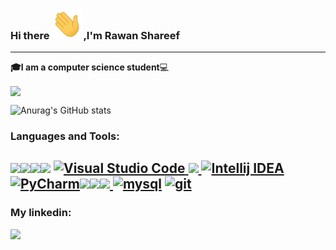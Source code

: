 
### Hi there <img src="https://raw.githubusercontent.com/ABSphreak/ABSphreak/master/gifs/Hi.gif" width="50">,I'm Rawan Shareef
-----------------------------------------------------------
**:mortar_board:I am a computer science student**:computer:

<a href="https://github.com/rawnshareef/github-readme-stats">
  <img align="center" src="https://github-readme-stats.vercel.app/api/top-langs/?username=rawanshareef&theme=bg_color&layout=compact" />
</a>


![Anurag's GitHub stats](https://github-readme-stats.vercel.app/api?username=rawanshareef&bg_color=30,e96443,904e95&title_color=fff&text_color=fff)


### Languages and Tools:
<img src="https://user-images.githubusercontent.com/57855070/98301894-33521300-1fc4-11eb-860e-f06c2a2e9dce.png" width="50"><img src="https://user-images.githubusercontent.com/57855070/98302338-e1f65380-1fc4-11eb-95ae-ad38f2c4fc13.png" width="50"><img src="https://user-images.githubusercontent.com/57855070/98302891-e8d19600-1fc5-11eb-88ff-96a990f80521.png" width="50"><img src="https://user-images.githubusercontent.com/57855070/98302169-9c398b00-1fc4-11eb-9734-1c075d91db98.png" width="50">
<a href="https://code.visualstudio.com/" title="Visual Studio Code"> <img src="https://github.com/tomchen/stack-icons/blob/master/logos/visual-studio-code.svg" alt="Visual Studio Code" width="45" height="45"/>  </a>
<img src="https://softotornix.com/wp-content/uploads/2019/03/eclipse.jpg" width="50"><a href="https://www.jetbrains.com/idea/" title="Intellij IDEA"> <img src="https://github.com/tomchen/stack-icons/blob/master/logos/intellij-idea.svg" alt="Intellij IDEA" width="45" height="45"/></a><a href="https://www.jetbrains.com/pycharm/" target="PyCharm"> <img src="https://github.com/tomchen/stack-icons/blob/master/logos/pycharm.svg" alt="PyCharm" width="45" height="45"/></a><img src="http://1.bp.blogspot.com/-H3jQg1kGK8U/U0hKr2g4qGI/AAAAAAAAEHc/NZ5eB-tj7YQ/s1600/ubuntu+logo.png" width="45"><img src="https://blog.desdelinux.net/wp-content/uploads/2019/11/tux-linux.jpg.webp" width="50"><img src="https://www.ethicalhacker.net/wp-content/uploads/columns/chappell/tshark/wireshark_app_logo.png" width="50"><a href="https://www.mysql.com/"> <img src="https://github.com/tomchen/stack-icons/blob/master/logos/mysql.svg" alt="mysql" width="40" height="40"/></a>
<a href="https://git-scm.com/" target="git"> <img src="https://www.vectorlogo.zone/logos/git-scm/git-scm-icon.svg" alt="git" width="45" height="45"/>  </a>
---------------------------------------------------------------------------------
### My linkedin:

[<img align="left" width="48px" src="https://user-images.githubusercontent.com/57855070/98333031-8fd72180-2008-11eb-96ce-cc86e185889c.png"/>][linkedin]

[linkedin]: https://www.linkedin.com/in/rawan-sharef-07347819b/
